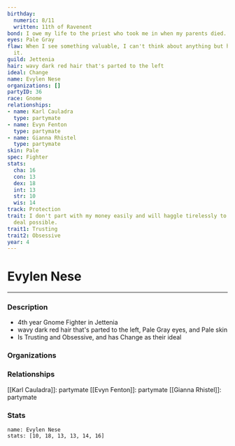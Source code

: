 ```yaml
---
birthday:
  numeric: 8/11
  written: 11th of Ravenent
bond: I owe my life to the priest who took me in when my parents died.
eyes: Pale Gray
flaw: When I see something valuable, I can't think about anything but how to steal
  it.
guild: Jettenia
hair: wavy dark red hair that's parted to the left
ideal: Change
name: Evylen Nese
organizations: []
partyID: 36
race: Gnome
relationships:
- name: Karl Cauladra
  type: partymate
- name: Evyn Fenton
  type: partymate
- name: Gianna Rhistel
  type: partymate
skin: Pale
spec: Fighter
stats:
  cha: 16
  con: 13
  dex: 18
  int: 13
  str: 10
  wis: 14
track: Protection
trait: I don't part with my money easily and will haggle tirelessly to get the best
  deal possible.
trait1: Trusting
trait2: Obsessive
year: 4
---
```

# Evylen Nese
---
### Description
- 4th year Gnome Fighter in Jettenia
- wavy dark red hair that's parted to the left, Pale Gray eyes, and Pale skin
- Is Trusting and Obsessive, and has Change as their ideal

### Organizations
### Relationships
[[Karl Cauladra]]: partymate
[[Evyn Fenton]]: partymate
[[Gianna Rhistel]]: partymate
### Stats
```statblock
name: Evylen Nese
stats: [10, 18, 13, 13, 14, 16]
```